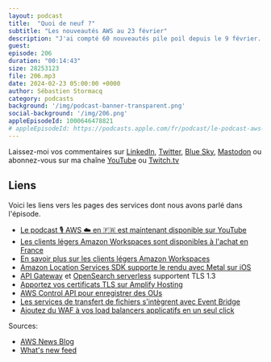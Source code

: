 ```yaml
---
layout: podcast
title:  "Quoi de neuf ?"
subtitle: "Les nouveautés AWS au 23 février"
description: "J'ai compté 60 nouveautés pile poil depuis le 9 février. Dans cet épisode, nous parlons des clients légers  pour Amazon Workspaces, on parle de certificats TLS et de TLS 1.3. Il y a aussi des nouvelles APIs pour gérer vos comptes AWS avec Control Tower. Les services de transfert de fichiers communiquent avec Event Bridge et le WAF s'intègre aux ALB en un seul click. Trop d'acronymes ? Ecoutez cet épisode, je vous explique tout."
guest:
episode: 206
duration: "00:14:43" 
size: 28253123
file: 206.mp3
date: 2024-02-23 05:00:00 +0000
author: Sébastien Stormacq
category: podcasts
background: '/img/podcast-banner-transparent.png'
social-background: '/img/206.png'
appleEpisodeId: 1000646478821
# appleEpisodeId: https://podcasts.apple.com/fr/podcast/le-podcast-aws-en-français/id1452118442
---
```


Laissez-moi vos commentaires sur [LinkedIn](https://www.linkedin.com/in/sebastienstormacq/), [Twitter](https://twitter.com/sebsto), [Blue Sky](https://bsky.app/profile/sebsto.bsky.social), [Mastodon](https://awscommunity.social/@sebsto) ou abonnez-vous sur ma chaîne [YouTube](https://www.youtube.com/sebsto) ou [Twitch.tv](https://www.twitch.tv/sebAWS)

## Liens

Voici les liens vers les pages des services dont nous avons parlé dans l'épisode.

- [Le podcast 🎙 AWS ☁️ en 🇫🇷 est maintenant disponible sur YouTube](https://www.youtube.com/watch?v=FoiENh1_kjU&list=PLZ_TUMnTqfu9lG7nh_3VHJ1iM2q9grWvd&pp=gAQBiAQB)
- [Les clients légers Amazon Workspaces sont disponibles à l'achat en France](https://aws.amazon.com/about-aws/whats-new/2024/02/amazon-workspaces-thin-client-inventory-france-germany-italy-spain/)
- [En savoir plus sur les clients légers Amazon Workspaces](https://aws.amazon.com/blogs/aws/new-amazon-workspaces-thin-client/)
- [Amazon Location Services SDK supporte le rendu avec Metal sur iOS](https://aws.amazon.com/about-aws/whats-new/2024/02/amazon-location-service-maps-sdk-metal-rendering-ios/)
- [API Gateway](https://aws.amazon.com/fr/about-aws/whats-new/2024/02/api-gateway-tls-1-3/) et [OpenSearch serverless](https://aws.amazon.com/about-aws/whats-new/2024/02/amazon-opensearch-serverless-tls-1-3-perfect-forward-secrecy/) supportent TLS 1.3
- [Apportez vos certificats TLS sur Amplify Hosting](https://aws.amazon.com/blogs/mobile/custom-ssl-amplify-hosting/)
- [AWS Control API pour enregistrer des OUs](https://aws.amazon.com/about-aws/whats-new/2024/02/aws-control-tower-apis-register-organizational-units/)
- [Les services de transfert de fichiers s'intègrent avec Event Bridge](https://docs.aws.amazon.com/transfer/latest/userguide/eventbridge.html)
- [Ajoutez du WAF à vos load balancers applicatifs en un seul click](https://aws.amazon.com/about-aws/whats-new/2024/02/aws-application-load-balancer-one-click-waf-integrations/)

Sources: 

- [AWS News Blog](https://aws.amazon.com/blogs/aws/)
- [What's new feed](https://aws.amazon.com/about-aws/whats-new/2023/)

